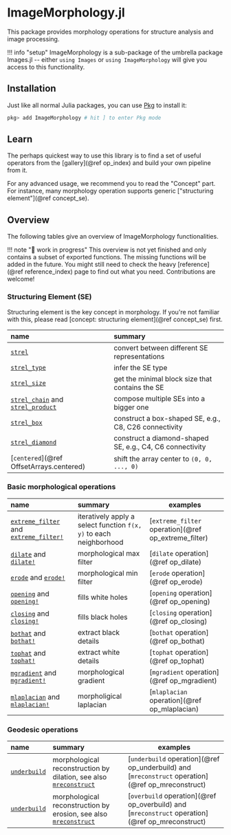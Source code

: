 # ImageMorphology.jl

This package provides morphology operations for structure analysis and image processing.

!!! info "setup"
    ImageMorphology is a sub-package of the umbrella package Images.jl -- either `using
    Images` or `using ImageMorphology` will give you access to this functionality.

## Installation

Just like all normal Julia packages, you can use
[Pkg](https://pkgdocs.julialang.org/v1/getting-started/) to install it:

```julia
pkg> add ImageMorphology # hit ] to enter Pkg mode
```

## Learn

The perhaps quickest way to use this library is to find a set of useful operators from the
[gallery](@ref op_index) and build your own pipeline from it.

For any advanced usage, we recommend you to read the "Concept" part. For instance, many morphology
operation supports generic ["structuring element"](@ref concept_se).

## Overview

The following tables give an overview of ImageMorphology functionalities.

!!! note "🚧 work in progress"
    This overview is not yet finished and only contains a subset of exported functions. The missing
    functions will be added in the future. You might still need to check the heavy [reference](@ref
    reference_index) page to find out what you need. Contributions are welcome!

### Structuring Element (SE)

Structuring element is the key concept in morphology. If you're not familiar with this, please read
[concept: structuring element](@ref concept_se) first.

| name                          | summary |
| :---------------------------- | :------ |
| [`strel`](@ref)               | convert between different SE representations    |
| [`strel_type`](@ref)          | infer the SE type                               |
| [`strel_size`](@ref)          | get the minimal block size that contains the SE |
| [`strel_chain`](@ref) and [`strel_product`](@ref) | compose multiple SEs into a bigger one |
| [`strel_box`](@ref)           | construct a box-shaped SE, e.g., C8, C26 connectivity |
| [`strel_diamond`](@ref)       | construct a diamond-shaped SE, e.g., C4, C6 connectivity |
| [`centered`](@ref OffsetArrays.centered) | shift the array center to `(0, 0, ..., 0)`    |


### Basic morphological operations

| name                                                   | summary | examples |
| :----------------------------------------------------- | :------ | ---- |
| [`extreme_filter`](@ref) and [`extreme_filter!`](@ref) | iteratively apply a select function `f(x, y)` to each neighborhood | [`extreme_filter` operation](@ref op_extreme_filter) |
| [`dilate`](@ref) and [`dilate!`](@ref)                 | morphological max filter  | [`dilate` operation](@ref op_dilate)   |
| [`erode`](@ref) and [`erode!`](@ref)                   | morphological min filter  | [`erode` operation](@ref op_erode)     |
| [`opening`](@ref) and [`opening!`](@ref)               | fills white holes         | [`opening` operation](@ref op_opening) |
| [`closing`](@ref) and [`closing!`](@ref)               | fills black holes         | [`closing` operation](@ref op_closing) |
| [`bothat`](@ref) and [`bothat!`](@ref)                 | extract black details     | [`bothat` operation](@ref op_bothat)   |
| [`tophat`](@ref) and [`tophat!`](@ref)                 | extract white details     | [`tophat` operation](@ref op_tophat)   |
| [`mgradient`](@ref) and [`mgradient!`](@ref)           | morphological gradient    | [`mgradient` operation](@ref op_mgradient)|
| [`mlaplacian`](@ref) and [`mlaplacian!`](@ref)             | morpholigical laplacian   | [`mlaplacian` operation](@ref op_mlaplacian) |

### Geodesic operations

| name                       | summary | examples |
| :--------------------------| :------ | ---- |
| [`underbuild`](@ref)       | morphological reconstruction by dilation, see also [`mreconstruct`](@ref) | [`underbuild` operation](@ref op_underbuild) and [`mreconstruct` operation](@ref op_mreconstruct)
| [`underbuild`](@ref)       | morphological reconstruction by erosion, see also [`mreconstruct`](@ref) | [`overbuild` operation](@ref op_overbuild) and [`mreconstruct` operation](@ref op_mreconstruct)
